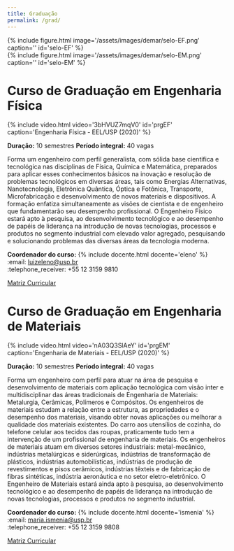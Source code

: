 ```yaml
---
title: Graduação
permalink: /grad/
---
```


<div class="container mb-3">
  <div class="row">
    <div class="col">
        {% include figure.html image='/assets/images/demar/selo-EF.png' caption='' id='selo-EF' %}
    </div>
    <div class="col">
          {% include figure.html image='/assets/images/demar/selo-EM.png' caption='' id='selo-EM' %}
    </div>
  </div>
</div>

<h1 class="alert bg-dark text-light">Curso de Graduação em Engenharia Física</h1>

<div class="col-md-5 float-md-right">
{% include video.html video='3bHVUZ7mqV0' id='prgEF' caption='Engenharia Física - EEL/USP (2020)' %}
</div>

**Duração:** 10 semestres
**Período integral:** 40 vagas

Forma um engenheiro com perfil generalista, com sólida base cientifica e tecnológica nas disciplinas de Física, Química e Matemática, preparados para aplicar esses conhecimentos básicos na inovação e resolução de problemas tecnológicos em diversas áreas, tais como Energias Alternativas, Nanotecnologia, Eletrônica Quântica, Óptica e Fotônica, Transporte, Microfabricação e desenvolvimento de novos materiais e dispositivos. A formação enfatiza simultaneamente as visões de cientista e de engenheiro que fundamentarão seu desempenho profissional. O Engenheiro Físico estará apto à pesquisa, ao desenvolvimento tecnológico e ao desempenho de papéis de liderança na introdução de novas tecnologias, processos e produtos no segmento industrial com elevado valor agregado, pesquisando e solucionando problemas das diversas áreas da tecnologia moderna.

<p>
<b>Coordenador do curso:</b> {% include docente.html docente='eleno' %}<br />
:email: <a href="mailto:luizeleno@usp.br">luizeleno@usp.br</a><br />
:telephone_receiver: +55 12 3159 9810
</p>

<a href="https://uspdigital.usp.br/jupiterweb/listarGradeCurricular?codcg=88&codcur=88301&codhab=0&tipo=N" target="_blank">Matriz Curricular</a>

<h1 class="alert bg-dark text-light">Curso de Graduação em Engenharia de Materiais</h1>

<div class="col-md-5 float-md-right">
{% include video.html video='nA03Q3SlAeY' id='prgEM' caption='Engenharia de Materiais - EEL/USP (2020)' %}
</div>

**Duração:** 10 semestres
**Período integral:** 40 vagas

Forma um engenheiro com perfil para atuar na área de pesquisa e desenvolvimento de materiais com aplicação tecnológica com visão inter e multidisciplinar das áreas tradicionais de Engenharia de Materiais: Metalurgia, Cerâmicas, Polímeros e Compósitos. Os engenheiros de materiais estudam a relação entre a estrutura, as propriedades e o desempenho dos materiais, visando obter novas aplicações ou melhorar a qualidade dos materiais existentes. Do carro aos utensílios de cozinha, do telefone celular aos tecidos das roupas, praticamente tudo tem a intervenção de um profissional de engenharia de materiais. Os engenheiros de materiais atuam em diversos setores industriais: metal-mecânico, indústrias metalúrgicas e siderúrgicas, indústrias de transformação de plásticos, indústrias automobilísticas, indústrias de produção de revestimentos e pisos cerâmicos, indústrias têxteis e de fabricação de fibras sintéticas, indústria aeronáutica e no setor eletro-eletrônico. O Engenheiro de Materiais estará ainda apto à pesquisa, ao desenvolvimento tecnológico e ao desempenho de papéis de liderança na introdução de novas tecnologias, processos e produtos no segmento industrial.

<p><b>Coordenador do curso:</b> {% include docente.html docente='ismenia' %}<br />
:email: <a href="mailto:maria.ismenia@usp.br">maria.ismenia@usp.br</a><br />
:telephone_receiver: +55 12 3159 9808
</p>

<a href="https://uspdigital.usp.br/jupiterweb/listarGradeCurricular?codcg=88&codcur=88202&codhab=0&tipo=N" target="_blank">Matriz Curricular</a>

